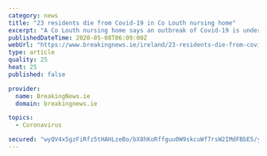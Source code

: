 ```yaml
---
category: news
title: "23 residents die from Covid-19 in Co Louth nursing home"
excerpt: "A Co Louth nursing home says an outbreak of Covid-19 is under control after 23 of its residents died. The deaths took place in Dealgan House Nursing Home in Dundalk since April 1. The home was brought under the control of a HSE hospital group last month to help it fight the outbreak. Dealgan House Nursing Home in Dundalk says the death toll is ..."
publishedDateTime: 2020-05-08T06:09:00Z
webUrl: "https://www.breakingnews.ie/ireland/23-residents-die-from-covid-19-in-co-louth-nursing-home-998348.html"
type: article
quality: 25
heat: 25
published: false

provider:
  name: BreakingNews.ie
  domain: breakingnews.ie

topics:
  - Coronavirus

secured: "wyQV4x5gzFiRfz5tHAHLzeBo/bX8hKoRffguu0W9skcuWf7rsW2IMdFBbE5/yoGv/zUyp/85BC8xcSmDC/p4S7U14RfS8fycHxSsCsRHbA1l/sGQ1P+qsocoZh+mHHWVSBWzd+WbGyBwtGNfRZp7ax+DgWoLnhbR+PAkFISMpsSRgOXPJJzwSqlXpvyEe0x8gMe/ALHxMcXSOID9zR40YxM2c1aqGM2KSll29KaQRAq3Z7ox6t+sSysBfLEDRSEUSMtBfC76hzopmgf0MgJ2TglxXOMHAKgcop0lZtYK78ZbQx8onPk6yXGwJim0/jP/1xJ9l772ANj5zZMfsfmmARzl8M9dXjp/e2pkhPfqmp37GYjqtJ3td2ynvye3MmJMcjwsUciURuKmg30+TUcmXEN+QCSNUgwWfVswkkJiQcAwSH12MbWs46uIqEi3hKZX4RN3gE+c5KGAWAOg7KveHvAVtoi8zHuSf6D1ag7at3k=;5WPo020W7pwtKaTmrKnZtw=="
---
```


